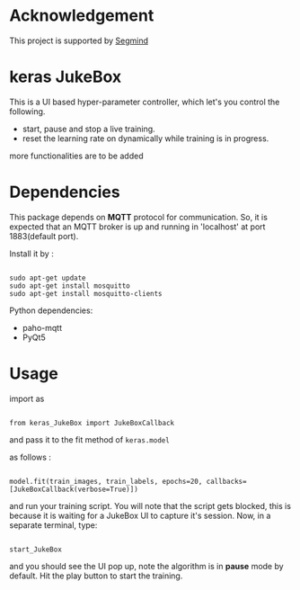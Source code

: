 # Acknowledgement
  
This project is supported by [Segmind](https://segmind.com)

# keras JukeBox

This is a UI based hyper-parameter controller, which let's you control the following.

* start, pause and stop a live training.
* reset the learning rate on dynamically while training is in progress.

more functionalities are to be added

# Dependencies

This package depends on **MQTT** protocol for communication. So, it is expected that an MQTT broker is up and running in 'localhost' at port 1883(default port).

Install it by :

```

sudo apt-get update
sudo apt-get install mosquitto
sudo apt-get install mosquitto-clients

```

Python dependencies:

* paho-mqtt
* PyQt5

# Usage

import as 

```

from keras_JukeBox import JukeBoxCallback

```

and pass it to the fit method of `keras.model`

as follows :

```

model.fit(train_images, train_labels, epochs=20, callbacks=[JukeBoxCallback(verbose=True)])

```

and run your training script. You will note that the script gets blocked, this is because it is waiting for a JukeBox UI to capture it's session. 
Now, in a separate terminal, type:

```

start_JukeBox

```

and you should see the UI pop up, note the algorithm is in **pause** mode by default. Hit the play button to start the training.
